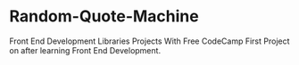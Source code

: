 # Random-Quote-Machine
Front End Development Libraries Projects With Free CodeCamp
First Project on after learning Front End Development.
